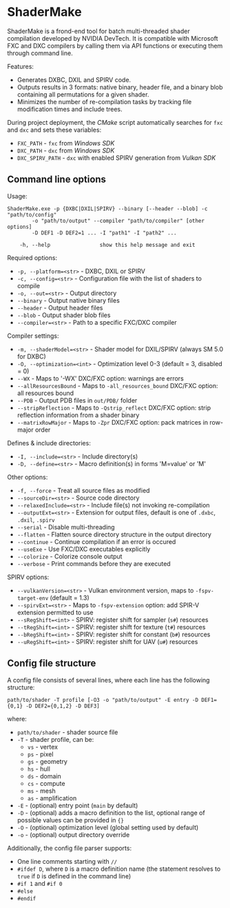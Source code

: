 # ShaderMake

ShaderMake is a frond-end tool for batch multi-threaded shader compilation developed by NVIDIA DevTech. It is compatible with Microsoft FXC and DXC compilers by calling them via API functions or executing them through command line.

Features:

- Generates DXBC, DXIL and SPIRV code.
- Outputs results in 3 formats: native binary, header file, and a binary blob containing all permutations for a given shader.
- Minimizes the number of re-compilation tasks by tracking file modification times and include trees.

During project deployment, the *CMake* script automatically searches for `fxc` and `dxc` and sets these variables:

- `FXC_PATH` - `fxc` from *Windows SDK*
- `DXC_PATH` - `dxc` from *Windows SDK*
- `DXC_SPIRV_PATH` - `dxc` with enabled SPIRV generation from *Vulkan SDK*

## Command line options

Usage:

```
ShaderMake.exe -p {DXBC|DXIL|SPIRV} --binary [--header --blob] -c "path/to/config"
        -o "path/to/output" --compiler "path/to/compiler" [other options]
        -D DEF1 -D DEF2=1 ... -I "path1" -I "path2" ...

    -h, --help                show this help message and exit
```

Required options:
- `-p, --platform=<str>` - DXBC, DXIL or SPIRV
- `-c, --config=<str>` - Configuration file with the list of shaders to compile
- `-o, --out=<str>` - Output directory
- `--binary` - Output native binary files
- `--header` - Output header files
- `--blob` - Output shader blob files
- `--compiler=<str>` - Path to a specific FXC/DXC compiler

Compiler settings:
- `-m, --shaderModel=<str>` - Shader model for DXIL/SPIRV (always SM 5.0 for DXBC)
- `-O, --optimization=<int>` - Optimization level 0-3 (default = 3, disabled = 0)
- `--WX` - Maps to '-WX' DXC/FXC option: warnings are errors
- `--allResourcesBound` - Maps to `-all_resources_bound` DXC/FXC option: all resources bound
- `--PDB` - Output PDB files in `out/PDB/` folder
- `--stripReflection` - Maps to `-Qstrip_reflect` DXC/FXC option: strip reflection information from a shader binary
- `--matrixRowMajor` - Maps to `-Zpr` DXC/FXC option: pack matrices in row-major order

Defines & include directories:
- `-I, --include=<str>` - Include directory(s)
- `-D, --define=<str>` - Macro definition(s) in forms 'M=value' or 'M'

Other options:
- `-f, --force` - Treat all source files as modified
- `--sourceDir=<str>` - Source code directory
- `--relaxedInclude=<str>` - Include file(s) not invoking re-compilation
- `--outputExt=<str>` - Extension for output files, default is one of `.dxbc`, `.dxil`, `.spirv`
- `--serial` - Disable multi-threading
- `--flatten` - Flatten source directory structure in the output directory
- `--continue` - Continue compilation if an error is occured
- `--useExe` - Use FXC/DXC executables explicitly
- `--colorize` - Colorize console output
- `--verbose` - Print commands before they are executed

SPIRV options:
- `--vulkanVersion=<str>` - Vulkan environment version, maps to `-fspv-target-env` (default = 1.3)
- `--spirvExt=<str>` - Maps to `-fspv-extension` option: add SPIR-V extension permitted to use
- `--sRegShift=<int>` - SPIRV: register shift for sampler (`s#`) resources
- `--tRegShift=<int>` - SPIRV: register shift for texture (`t#`) resources
- `--bRegShift=<int>` - SPIRV: register shift for constant (`b#`) resources
- `--uRegShift=<int>` - SPIRV: register shift for UAV (`u#`) resources

## Config file structure

A config file consists of several lines, where each line has the following structure:

```
path/to/shader -T profile [-O3 -o "path/to/output" -E entry -D DEF1={0,1} -D DEF2={0,1,2} -D DEF3]
```

where:
- `path/to/shader` - shader source file
- `-T` - shader profile, can be:
  - `vs` - vertex
  - `ps` - pixel
  - `gs` - geometry
  - `hs` - hull
  - `ds` - domain
  - `cs` - compute
  - `ms` - mesh
  - `as` - amplification
- `-E` - (optional) entry point (`main` by default)
- `-D` - (optional) adds a macro definition to the list, optional range of possible values can be provided in `{}`
- `-O` - (optional) optimization level (global setting used by default)
- `-o` - (optional) output directory override

Additionally, the config file parser supports:

- One line comments starting with `//`
- `#ifdef D`, where `D` is a macro definition name (the statement resolves to `true` if `D` is defined in the command line)
- `#if 1` and `#if 0`
- `#else`
- `#endif`
